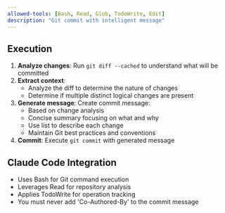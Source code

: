 ```yaml
---
allowed-tools: [Bash, Read, Glob, TodoWrite, Edit]
description: "Git commit with intelligent message"
---
```


## Execution
1. **Analyze changes**: Run `git diff --cached` to understand what will be committed
2. **Extract context**:
   - Analyze the diff to determine the nature of changes
   - Determine if multiple distinct logical changes are present
3. **Generate message**: Create commit message:
   - Based on change analysis
   - Concise summary focusing on what and why
   - Use list to describe each change
   - Maintain Git best practices and conventions
4. **Commit**: Execute `git commit` with generated message

## Claude Code Integration
- Uses Bash for Git command execution
- Leverages Read for repository analysis
- Applies TodoWrite for operation tracking
- You must never add 'Co-Authored-By' to the commit message
